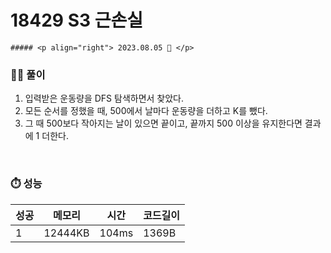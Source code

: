 # 18429 S3 근손실
	##### <p align="right"> 2023.08.05 📆 </p> 

 
### 👩‍🏫 풀이
1. 입력받은 운동량을 DFS 탐색하면서 찾았다.
2. 모든 순서를 정했을 때, 500에서 날마다 운동량을 더하고 K를 뺐다.
3. 그 때 500보다 작아지는 날이 있으면 끝이고, 끝까지 500 이상을 유지한다면 결과에 1 더한다.

<br>

### ⏱️ 성능

성공 |메모리 | 시간 | 코드길이
---|---|---|---|
1|12444KB|104ms|1369B

